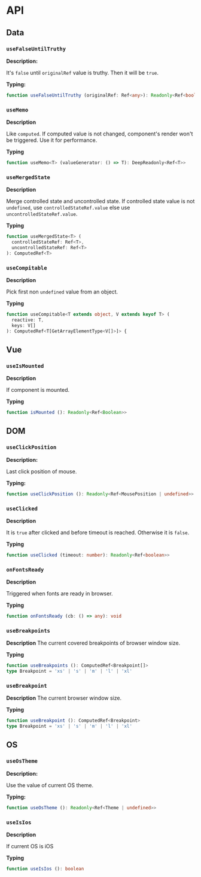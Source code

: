 # API
## Data
### `useFalseUntilTruthy`
**Description:**

It's `false` until `originalRef` value is truthy. Then it will be `true`.

**Typing:**
```ts
function useFalseUntilTruthy (originalRef: Ref<any>): Readonly<Ref<boolean>>
```

### `useMemo`
**Description**

Like `computed`. If computed value is not changed, component's render won't be triggered. Use it for performance.

**Typing**
```ts
function useMemo<T> (valueGenerator: () => T): DeepReadonly<Ref<T>>
```

### `useMergedState`
**Description**

Merge controlled state and uncontrolled state. If controlled state value is not `undefined`, use `controlledStateRef.value` else use `uncontrolledStateRef.value`.

**Typing**
```ts
function useMergedState<T> (
  controlledStateRef: Ref<T>,
  uncontrolledStateRef: Ref<T>
): ComputedRef<T>
```

### `useCompitable`
**Description**

Pick first non `undefined` value from an object.

**Typing**
```ts
function useCompitable<T extends object, V extends keyof T> (
  reactive: T,
  keys: V[]
): ComputedRef<T[GetArrayElementType<V[]>]> {
```

## Vue
### `useIsMounted`
**Description**

If component is mounted.

**Typing**
```ts
function isMounted (): Readonly<Ref<Boolean>>
```

## DOM
### `useClickPosition`
**Description:**

Last click position of mouse.

**Typing:**
```ts
function useClickPosition (): Readonly<Ref<MousePosition | undefined>>
```

### `useClicked`
**Description**

It is `true` after clicked and before timeout is reached. Otherwise it is `false`.

**Typing**
```ts
function useClicked (timeout: number): Readonly<Ref<boolean>>
```

### `onFontsReady`
**Description**

Triggered when fonts are ready in browser.

**Typing**
```ts
function onFontsReady (cb: () => any): void
```

### `useBreakpoints`
**Description**
The current covered breakpoints of browser window size.

**Typing**
```ts
function useBreakpoints (): ComputedRef<Breakpoint[]>
type Breakpoint = 'xs' | 's' | 'm' | 'l' | 'xl'
```

### `useBreakpoint`
**Description**
The current browser window size.

**Typing**
```ts
function useBreakpoint (): ComputedRef<Breakpoint>
type Breakpoint = 'xs' | 's' | 'm' | 'l' | 'xl'
```

## OS
### `useOsTheme`
**Description:**

Use the value of current OS theme.

**Typing:**
```ts
function useOsTheme (): Readonly<Ref<Theme | undefined>>
```

### `useIsIos`
**Description**

If current OS is iOS


**Typing**
```ts
function useIsIos (): boolean
```